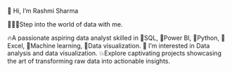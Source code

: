 👋 Hi, I’m Rashmi Sharma

🏃🏼‍♀️Step into the world of data with me.

🔥A passionate aspiring data analyst skilled in
  📍SQL, 
  📍Power BI, 
  📍Python, 
  📍Excel, 
  📍Machine learning,
  📍Data visualization.
👀 I’m interested in Data analysis and data visualization.
💥Explore captivating projects showcasing the art of
   transforming raw data into actionable insights.



<!---
RashmiSharma1191/RashmiSharma1191 is a ✨ special ✨ repository because its `README.md` (this file) appears on your GitHub profile.
You can click the Preview link to take a look at your changes.
--->
